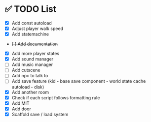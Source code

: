# ✅ TODO List

- [x] Add const autoload
- [x] Adjust player walk speed
- [x] Add statemachine
- ~~[ ] Add documentation~~
- [x] Add more player states
- [x] Add sound manager
- [ ] Add music manager
- [ ] Add cutscene
- [ ] Add npc to talk to
- [ ] Add save feature (kid - base save component - world state cache autoload - disk)
- [x] Add another room
- [x] Check if each script follows formatting rule
- [x] Add MIT
- [x] Add door
- [x] Scaffold save / load system
